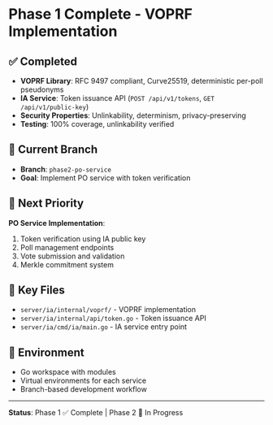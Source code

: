 # Phase 1 Complete - VOPRF Implementation

## ✅ Completed
- **VOPRF Library**: RFC 9497 compliant, Curve25519, deterministic per-poll pseudonyms
- **IA Service**: Token issuance API (`POST /api/v1/tokens`, `GET /api/v1/public-key`)
- **Security Properties**: Unlinkability, determinism, privacy-preserving
- **Testing**: 100% coverage, unlinkability verified

## 🔄 Current Branch
- **Branch**: `phase2-po-service`
- **Goal**: Implement PO service with token verification

## 🎯 Next Priority
**PO Service Implementation**:
1. Token verification using IA public key
2. Poll management endpoints
3. Vote submission and validation
4. Merkle commitment system

## 📁 Key Files
- `server/ia/internal/voprf/` - VOPRF implementation
- `server/ia/internal/api/token.go` - Token issuance API
- `server/ia/cmd/ia/main.go` - IA service entry point

## 🔧 Environment
- Go workspace with modules
- Virtual environments for each service
- Branch-based development workflow

---
**Status**: Phase 1 ✅ Complete | Phase 2 🔄 In Progress
